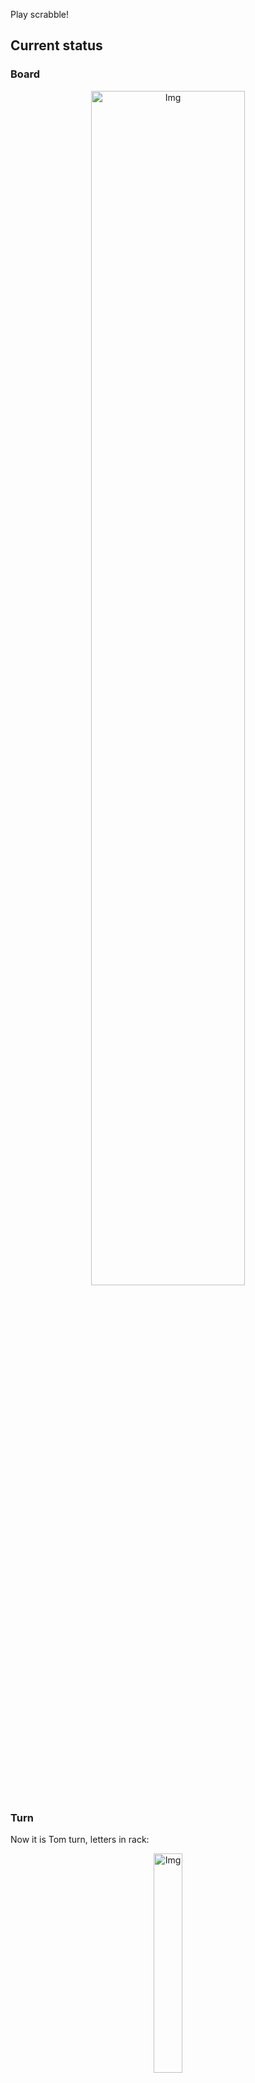 
Play scrabble!
## Current status
### Board
<p align="center">
<img src="https://raw.githubusercontent.com/radosz99/radosz99/main/board.png" width=70% alt="Img"/>
    </p>
    
### Turn
Now it is Tom turn, letters in rack:
<p align="center">
<img src="https://raw.githubusercontent.com/radosz99/radosz99/main/rack.png" width=30% alt="Img"/>
</p>

### Game score
| Id | Player name | Points |
  | - | - | - |  
|0 | Tom | 20
|1 | Jerry | 14
## Make the move
Make the move and insert the letters by creating an [issue](https://github.com/radosz99/radosz99/issues/new?title=scrabble%7Cmove%7C7%3AA%3ARIDE&body=Just+push+%27Submit+new+issue%27+or+update+with+your+move.) according to the rules or...

## Possibly best moves  
Are you sure? :smiling_imp: :smiling_imp: :smiling_imp:
<details>
  <summary>Spoiler warning!</summary>
  
  | Id | Move | Issue link | Points |
  | - | - | - | - |  
|1| F:7:pić | [scrabble&#124;move&#124;F:7:pić](https://github.com/radosz99/radosz99/issues/new?title=scrabble%7Cmove%7CF%3A7%3Apić&body=Just+push+%27Submit+new+issue%27+or+update+with+your+move.) | 21 
|2| 5:E:oćm | [scrabble&#124;move&#124;5:E:oćm](https://github.com/radosz99/radosz99/issues/new?title=scrabble%7Cmove%7C5%3AE%3Aoćm&body=Just+push+%27Submit+new+issue%27+or+update+with+your+move.) | 21 
|3| 2:C:miodni | [scrabble&#124;move&#124;2:C:miodni](https://github.com/radosz99/radosz99/issues/new?title=scrabble%7Cmove%7C2%3AC%3Amiodni&body=Just+push+%27Submit+new+issue%27+or+update+with+your+move.) | 18 
|4| 2:D:koić | [scrabble&#124;move&#124;2:D:koić](https://github.com/radosz99/radosz99/issues/new?title=scrabble%7Cmove%7C2%3AD%3Akoić&body=Just+push+%27Submit+new+issue%27+or+update+with+your+move.) | 16 
|5| I:4:ćmianki | [scrabble&#124;move&#124;I:4:ćmianki](https://github.com/radosz99/radosz99/issues/new?title=scrabble%7Cmove%7CI%3A4%3Aćmianki&body=Just+push+%27Submit+new+issue%27+or+update+with+your+move.) | 16 
|6| H:7:winić | [scrabble&#124;move&#124;H:7:winić](https://github.com/radosz99/radosz99/issues/new?title=scrabble%7Cmove%7CH%3A7%3Awinić&body=Just+push+%27Submit+new+issue%27+or+update+with+your+move.) | 16 
|7| 5:B:dniom | [scrabble&#124;move&#124;5:B:dniom](https://github.com/radosz99/radosz99/issues/new?title=scrabble%7Cmove%7C5%3AB%3Adniom&body=Just+push+%27Submit+new+issue%27+or+update+with+your+move.) | 15 
|8| G:7:oćm | [scrabble&#124;move&#124;G:7:oćm](https://github.com/radosz99/radosz99/issues/new?title=scrabble%7Cmove%7CG%3A7%3Aoćm&body=Just+push+%27Submit+new+issue%27+or+update+with+your+move.) | 15 
|9| 2:B:dniom | [scrabble&#124;move&#124;2:B:dniom](https://github.com/radosz99/radosz99/issues/new?title=scrabble%7Cmove%7C2%3AB%3Adniom&body=Just+push+%27Submit+new+issue%27+or+update+with+your+move.) | 14 
|10| 2:B:inkom | [scrabble&#124;move&#124;2:B:inkom](https://github.com/radosz99/radosz99/issues/new?title=scrabble%7Cmove%7C2%3AB%3Ainkom&body=Just+push+%27Submit+new+issue%27+or+update+with+your+move.) | 14 
</details>
    
## Latest moves

| Id | Type | Move / Letters to replace | Created words / New letters | Date | Points | Player | Who |
| - | - | - | - | - | - | - | - |
|1| INSERT | E:2:osmowe | ['OSMOWE'] | 11/26/2022, 20:36:35 | 14 | Jerry | [radosz99](github.com/radosz99) |
|0| INSERT | 7:D:cepowa | ['CEPOWA'] | 11/26/2022, 20:35:50 | 20 | Tom | [radosz99](github.com/radosz99) |